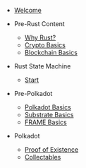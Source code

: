- [Welcome](/README.md)

- Pre-Rust Content
    - [Why Rust?](pre-rust/why-rust.md)
    - [Crypto Basics](pre-rust/crypto/README.md)
    - [Blockchain Basics](pre-rust/blockchain/README.md)

- Rust State Machine

    - [Start](rust-state-machine/1/README.md)

- Pre-Polkadot
    - [Polkadot Basics](pre-polkadot/polkadot-basics.md)
    - [Substrate Basics](pre-polkadot/substrate-basics.md)
    - [FRAME Basics](pre-polkadot/frame-basics.md)

- Polkadot

    - [Proof of Existence](polkadot/proof-of-existence/README.md)
    - [Collectables](polkadot/collectables/README.md)
